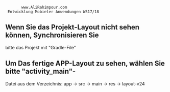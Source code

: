                		  				       
		   www.AliRahimpour.com			       
	 Entwicklung Mobieler Anwendungen WS17/18     	       
      							       


## Wenn Sie das Projekt-Layout nicht sehen können, Synchronisieren Sie 
  bitte das Projekt mit "Gradle-File" 

## Um Das fertige APP-Layout zu sehen, wählen Sie bitte "activity_main"-
  Datei aus dem Verzeichnis:
  app -> src -> main -> res -> layout-v24 
